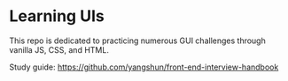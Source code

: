 # Learning UIs

This repo is dedicated to practicing numerous GUI challenges through vanilla JS, CSS, and HTML.

Study guide: https://github.com/yangshun/front-end-interview-handbook
